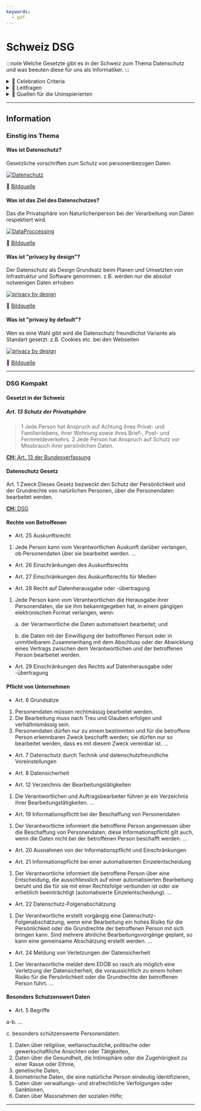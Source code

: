 ```yaml
---
keywords:
  - pdf
---
```


# Schweiz DSG
:::note
Welche Gesetzte gibt es in der Schweiz zum Thema Datenschutz und was beeuten diese für uns als Informatiker.
:::

<details>
  <summary> 🎉 Celebration Criteria</summary>

**Kategorisiert Daten aufgrund ihres Schutzbedarfs.**

Kennt verschiedene Rechtsräume (Schweiz, EU).

Kennt für den jeweiligen Rechtsraum die juristischen Werke (z. B. DSG, DSGVO).

**Überprüft eingesetzte Anwendungen auf Einhaltung der Datenschutzgesetze.**

Kennt wesentliche Unterschiede in den Datenschutzgesetzen der verschiedenen Rechtsräume.

**Zeigt Konsequenzen von Fehlern im Datenschutz und bei der Datensicherheit auf.**

Kennt die Problematik von Datenlöschungen über alle Archive und Backups.
</details>

<details>
  <summary> 🤔 Leitfragen </summary>

- Wer muss sich an das Gesetz halten?
- Wer ist unter dem Gesetzt geschützt?
- Was ist ein Juristiesch respektive Naturliche Person?
- Welche Rechte hat eine Betroffen Person?
- Wie kann ich als betroffene Person gebauch vom Gesetzt machen?
- Welche Pflichten hat eine Firma oder öffentliche Institution?
- Was sind die Konsequenzen von verstössen?
- Was sind die Unterschiede der Gesetzte?
- Was bedeute das Gesetzt für euch als Mitarbeiter, IT Mitarbeiter respektive Entwickler?
- Was ist privacy by design und privacy by default?
- ...

</details>

<details>
  <summary> 🤫 Quellen für die Uninspierierten</summary>

- [**CH EDÖB:** Datenschutz](https://www.edoeb.admin.ch/edoeb/de/home/datenschutz/ueberblick/datenschutz.html)

- [**CH:** DSG](https://www.fedlex.admin.ch/eli/fga/2020/1998/de)

- [**CH:** Art. 13 der Bundesverfassung](https://www.fedlex.admin.ch/eli/cc/1999/404/de#a13)

- [**CH:** Verordnung zum Bundesgesetz über den Datenschutz](https://www.fedlex.admin.ch/eli/cc/1993/1962_1962_1962/de)

- [**CH:** Art. 28-28l Zivilgesetzbuches (ZGB)](https://www.fedlex.admin.ch/eli/cc/24/233_245_233/de#a28)

- [**KMU CH Admin:** revDSG](https://www.kmu.admin.ch/kmu/de/home/fakten-trends/digitalisierung/datenschutz/neues-datenschutzgesetz-rev-dsg.html)

- [**Hostpoint:** Blog](https://www.hostpoint.ch/blog/das-neue-datenschutzgesetz-kommt-2023-was-gilt-es-dabei-zu-beachten/)

</details>

___
## Information

### Einstig ins Thema

#### Was ist Datenschutz?
Gesetzliche vorschriften zum Schutz von personenbezogen Daten.

[![Datenschutz](../img/dataprocessinggdpr.jpg)](https://cdn.netzpolitik.org/wp-upload/privacygollum.jpg)

:paperclip: [Bildquelle](https://cdn.netzpolitik.org/wp-upload/privacygollum.jpg)

#### Was ist das Ziel des Datenschutzes?
Das die Privatsphäre von Naturlichenperson bei der Verarbeitung von Daten respektiert wird.

[![DataProccessing](../img/privacygollum.jpg)](https://www.esendex.co.uk/wp-content/uploads/images/esendex-uk/website/dataprocessinggdpr.jpg)

:paperclip: [Bildquelle](https://www.esendex.co.uk/wp-content/uploads/images/esendex-uk/website/dataprocessinggdpr.jpg)

#### Was ist "privacy by design"?
Der Datenschutz als Design Grundsatz beim Planen und Umsetzten von Infrastruktur und Software genommen. z.B. werden nur die absolut notwenigen Daten erhoben

[![privacy by design](../img/26_Principles-of-Privacy-by-Design_DE.webp)](https://www.2b-advice.com/wp-content/uploads/2022/07/26_Principles-of-Privacy-by-Design_DE.png)

:paperclip: [Bildquelle](https://www.2b-advice.com/wp-content/uploads/2022/07/26_Principles-of-Privacy-by-Design_DE.png)


#### Was ist "privacy by default"?
Wen es eine Wahl gibt wird die Datenschutz freundlichst Variante als Standart gesetzt. z.B. Cookies etc. bei den Webseiten

[![privacy by design](../img/privacybydefault.gif)](https://user-images.githubusercontent.com/38752255/93235175-7ab6e280-f77d-11ea-9b8a-5a8c144344d7.gif)

:paperclip: [Bildquelle](https://user-images.githubusercontent.com/38752255/93235175-7ab6e280-f77d-11ea-9b8a-5a8c144344d7.gif)
___

### DSG Kompakt
#### Gesetzt in der Schweiz
##### Art. 13 Schutz der Privatsphäre
>1 Jede Person hat Anspruch auf Achtung ihres Privat- und Familienlebens, ihrer Wohnung sowie ihres Brief-, Post- und Fernmeldeverkehrs.
>2 Jede Person hat Anspruch auf Schutz vor Missbrauch ihrer persönlichen Daten.

[**CH:** Art. 13 der Bundesverfassung](https://www.fedlex.admin.ch/eli/cc/1999/404/de#a13)

#### Datenschutz Gesetz
Art. 1 Zweck
Dieses Gesetz bezweckt den Schutz der Persönlichkeit und der Grundrechte von natürlichen Personen, über die Personendaten bearbeitet werden. 


[**CH:** DSG](https://www.fedlex.admin.ch/eli/fga/2020/1998/de)

#### Rechte von Betroffenen
- Art. 25 Auskunftsrecht
1. Jede Person kann vom Verantwortlichen Auskunft darüber verlangen, ob Personendaten über sie bearbeitet werden.
...

- Art. 26 Einschränkungen des Auskunftsrechts

- Art. 27 Einschränkungen des Auskunftsrechts für Medien

- Art. 28 Recht auf Datenherausgabe oder -übertragung
1. Jede Person kann vom Verantwortlichen die Herausgabe ihrer Personendaten, die sie ihm bekanntgegeben hat, in einem gängigen elektronischen Format verlangen, wenn:

    a. der Verantwortliche die Daten automatisiert bearbeitet; und

    b. die Daten mit der Einwilligung der betroffenen Person oder in unmittelbarem Zusammenhang mit dem Abschluss oder der Abwicklung eines Vertrags zwischen dem Verantwortlichen und der betroffenen Person bearbeitet werden.

- Art. 29 Einschränkungen des Rechts auf Datenherausgabe oder -übertragung


#### Pflicht von Unternehmen
- Art. 6 Grundsätze
1. Personendaten müssen rechtmässig bearbeitet werden.
2. Die Bearbeitung muss nach Treu und Glauben erfolgen und verhältnismässig sein.
3. Personendaten dürfen nur zu einem bestimmten und für die betroffene Person erkennbaren Zweck beschafft werden; sie dürfen nur so bearbeitet werden, dass es mit diesem Zweck vereinbar ist.
...

- Art. 7 Datenschutz durch Technik und datenschutzfreundliche Voreinstellungen

- Art. 8 Datensicherheit

- Art. 12 Verzeichnis der Bearbeitungstätigkeiten
1. Die Verantwortlichen und Auftragsbearbeiter führen je ein Verzeichnis ihrer Bearbeitungstätigkeiten.
...

- Art. 19 Informationspflicht bei der Beschaffung von Personendaten
1. Der Verantwortliche informiert die betroffene Person angemessen über die Beschaffung von Personendaten; diese Informationspflicht gilt auch, wenn die Daten nicht bei der betroffenen Person beschafft werden.
...

- Art. 20 Ausnahmen von der Informationspflicht und Einschränkungen

- Art. 21 Informationspflicht bei einer automatisierten Einzelentscheidung
1. Der Verantwortliche informiert die betroffene Person über eine Entscheidung, die ausschliesslich auf einer automatisierten Bearbeitung beruht und die für sie mit einer Rechtsfolge verbunden ist oder sie erheblich beeinträchtigt (automatisierte Einzelentscheidung). 
...

- Art. 22 Datenschutz-Folgenabschätzung
1. Der Verantwortliche erstellt vorgängig eine Datenschutz-Folgenabschätzung, wenn eine Bearbeitung ein hohes Risiko für die Persönlichkeit oder die Grundrechte der betroffenen Person mit sich bringen kann. Sind mehrere ähnliche Bearbeitungsvorgänge geplant, so kann eine gemeinsame Abschätzung erstellt werden.
...

- Art. 24 Meldung von Verletzungen der Datensicherheit
1. Der Verantwortliche meldet dem EDÖB so rasch als möglich eine Verletzung der Datensicherheit, die voraussichtlich zu einem hohen Risiko für die Persönlichkeit oder die Grundrechte der betroffenen Person führt. 
...

#### Besonders Schutzenswert Daten

- Art. 5 Begriffe

a-b. ...

c. besonders schützenswerte Personendaten:
1. Daten über religiöse, weltanschauliche, politische oder gewerkschaftliche Ansichten oder Tätigkeiten,
2. Daten über die Gesundheit, die Intimsphäre oder die Zugehörigkeit zu einer Rasse oder Ethnie,
3. genetische Daten,
4. biometrische Daten, die eine natürliche Person eindeutig identifizieren,
5. Daten über verwaltungs- und strafrechtliche Verfolgungen oder Sanktionen,
6. Daten über Massnahmen der sozialen Hilfe;


___
